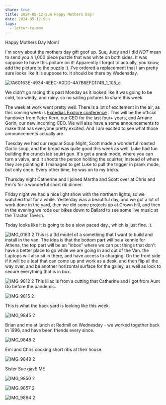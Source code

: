 ```yaml
---
share: true
title: 2024-05-12-Sun Happy Mothers Day!
date: 2024-05-12-Sun
tags:
  - letter-to-mom
---
```



Happy Mothers Day Mom!

I'm sorry about the mothers day gift goof up.  Sue, Judy and I did _NOT_ mean to send you a 1,000 piece puzzle that was white on both sides.  It was suppose to have this picture on it!  Apparently I forgot to actually, you know, add the picture to the puzzle :).  I've ordered a replacement that I am pretty sure looks like it is suppose to.  It should be there by Wedensday.


![7A60163E-4934-4EEC-A0DD-4A7B6EFD174B_1_105_c](../attachments/7A60163E-4934-4EEC-A0DD-4A7B6EFD174B_1_105_c.jpeg)

We didn't go racing this past Monday as it looked like it was going to be cold, too windy, and rainy.   so no sailing pictures to share this week.  

The week at work went pretty well.  There is a lot of excitement in the air, as this coming week is [Expedias Explore conference](https://www.exploreexpediagroup.com/event/e57d7e74-fd5c-422e-8a59-48118fd7c2f8/websitePage:c8607554-a1e7-4f77-8618-8d6c3aba0dfe) . This will be the official handover from Peter Kern, our CEO for the last four+ years, and Arriane Gorin, our new incoming CEO.    We will also have a some announcements to make that has everyone pretty excited.   And I am excited to see what those announcements actually are.

Tuesday we had our regular Soup Night, Scott made a wonderful roasted Garlic soup, and the bread was quite good this week as well.   Luke had fun building the crunch lab squirt gun.   It's got a prank mode, where you can turn a valve, and it shoots the person holding the squirter, instead of where they are pointing it.  I managed to get Luke to pull the trigger in prank mode, but only once.  Every other time, he was on to my tricks. 

Thursday night Catherine and I joined Martha and Scott over at Chris and Emi's for a wonderful short rib dinner. 

Friday night we had a nice light show with the northern lights, so we watched that for a while.  Yesterday was a beautiful day, and we got a lot of work done in the yard, then we did some projects up at Crown hill, and then in the evening we rode our bikes down to Ballard to see some live music at the Tractor Tavern.

Today looks like it is going to be a slow paced day., which is just fine.  :). 

![IMG_0163 2](../attachments/IMG_0163%202.jpeg)
This is a 3d model of a something that I want to build and install in the van.  The idea is that the bottom part will be a kennle for Athena, the top part will be an "inbox" where we can put things that don't have a better place to go while we are going in and out of the Van.  the Laptops will also sit in there, and have access to charging.  On the front side if it will be a leaf that can come up and work as a desk, and then flip all the way over, and be another horizontal surface for the galley, as well as lock to secure everything that is in box.



![IMG_9812 2](../attachments/IMG_9812%202.jpeg)
This lillac is from a cutting that Catherine and I got from Aunt Do before the pandemic.


![IMG_9815 2](../attachments/IMG_9815%202.jpeg)

This is what the back yard is looking like this week.   

![IMG_9845 2](../attachments/IMG_9845%202.jpeg)

Brian and me at lunch at Redmill on Wednesday - we worked together back in 1996, and have been friends every since.

![IMG_9848 2](../attachments/IMG_9848%202.jpeg)

Emi and Chris cooking short ribs at their house.

![IMG_9849 2](../attachments/IMG_9849%202.jpeg)

Sister Sue gavE ME 

![IMG_9850 2](../attachments/IMG_9850%202.jpeg)

![IMG_9857 2](../attachments/IMG_9857%202.jpeg)

![IMG_9864 2](../attachments/IMG_9864%202.jpeg)